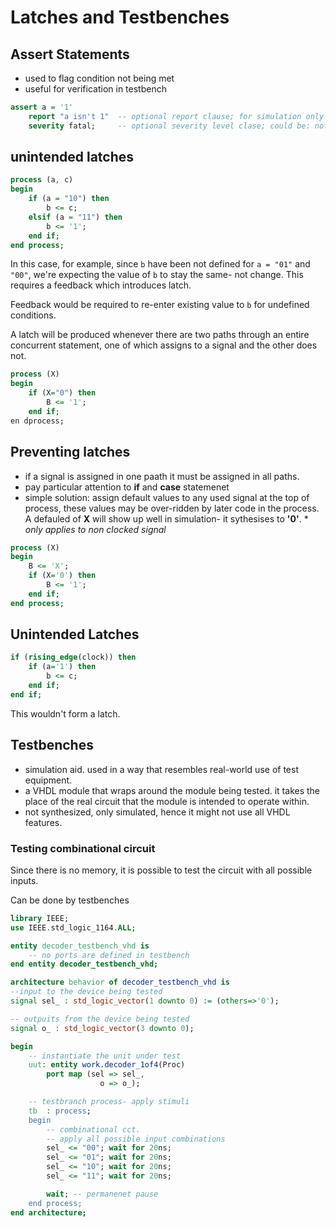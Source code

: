 # Latches and Testbenches


## Assert Statements
- used to flag condition not being met
- useful for verification in testbench

```vhdl
assert a = '1'
    report "a isn't 1"  -- optional report clause; for simulation only
    severity fatal;     -- optional severity level clase; could be: note/warning/error/fatal
```

## unintended latches
```vhdl
process (a, c)
begin
    if (a = "10") then
        b <= c;
    elsif (a = "11") then
        b <= '1';
    end if;
end process;
```
In this case, for example, since `b` have been not defined for `a = "01"` and `"00"`, we're expecting the value of `b` to stay the same- not change. This requires a feedback which introduces latch.

Feedback would be required to re-enter existing value to `b` for undefined conditions.

A latch will be produced whenever there are two paths through an entire concurrent statement, one of which assigns to a signal and the other does not.
```vhdl
process (X)
begin
    if (X="0") then
        B <= '1';
    end if;
en dprocess;
```

## Preventing latches
- if a signal is assigned in one paath it must be assigned in all paths.
- pay particular attention to **if** and **case** statemenet
- simple solution: assign default values to any used signal at the top of process, these values may be over-ridden by later code in the process. A defauled of **X** will show up well in simulation- it sythesises to **'0'**.
\* *only applies to non clocked signal*
```vhdl
process (X)
begin 
    B <= 'X';
    if (X='0') then
        B <= '1';
    end if;
end process;
```

## Unintended Latches
```vhdl
if (rising_edge(clock)) then
    if (a='1') then
        b <= c;
    end if;
end if;
```
This wouldn't form a latch.


## Testbenches
- simulation aid. used in a way that resembles real-world use of test equipment.
- a VHDL module that wraps around the module being tested. it takes the place of the real circuit that the module is intended to operate within.
- not synthesized, only simulated, hence it might not use all VHDL features.

### Testing combinational circuit
Since there is no memory, it is possible to test the circuit with all possible inputs.

Can be done by testbenches

```vhdl
library IEEE;
use IEEE.std_logic_1164.ALL;

entity decoder_testbench_vhd is
    -- no ports are defined in testbench
end entity decoder_testbench_vhd;

architecture behavior of decoder_testbench_vhd is
--input to the device being tested
signal sel_ : std_logic_vector(1 downto 0) := (others=>'0');

-- outpuits from the device being tested
signal o_ : std_logic_vector(3 downto 0);

begin
    -- instantiate the unit under test
    uut: entity work.decoder_1of4(Proc)
        port map (sel => sel_, 
                    o => o_);

    -- testbranch process- apply stimuli
    tb  : process;
    begin
        -- combinational cct.
        -- apply all possible input combinations
        sel_ <= "00"; wait for 20ns;
        sel_ <= "01"; wait for 20ns;
        sel_ <= "10"; wait for 20ns;
        sel_ <= "11"; wait for 20ns;

        wait; -- permanenet pause
    end process;
end architecture;
